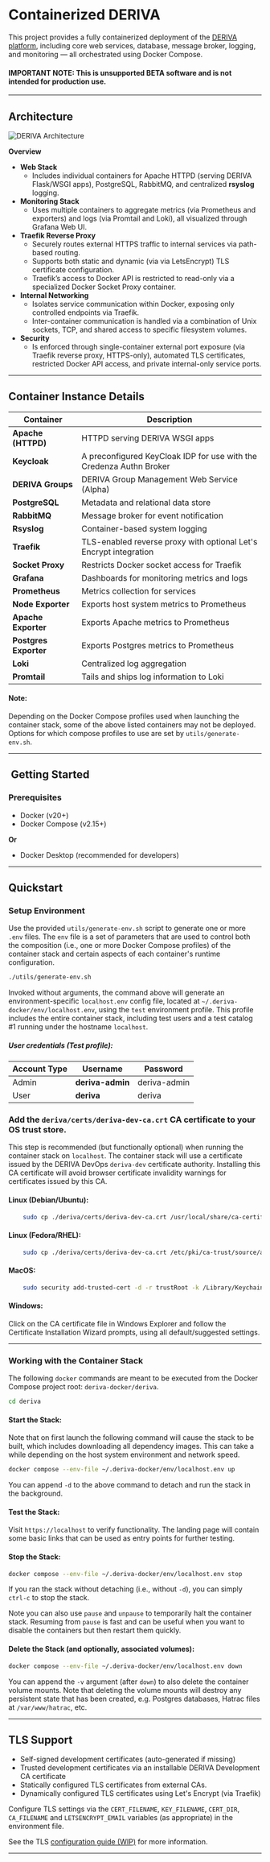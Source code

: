 
# Containerized DERIVA 

This project provides a fully containerized deployment of the [DERIVA platform](https://www.isi.edu/isr/research-areas/the-deriva-platform/), including core web services, database, message broker, logging, and monitoring — all orchestrated using Docker Compose. 

#### IMPORTANT NOTE: This is unsupported BETA software and is not intended for production use.

---

## Architecture

![DERIVA Architecture](docs/DERIVA-Container-Architecture-Docker.svg)

**Overview**  
- **Web Stack** 
  - Includes individual containers for Apache HTTPD (serving DERIVA Flask/WSGI apps), PostgreSQL, RabbitMQ, and centralized **rsyslog** logging.  
- **Monitoring Stack** 
  - Uses multiple containers to aggregate metrics (via Prometheus and exporters) and logs (via Promtail and Loki), all visualized through Grafana Web UI.  
- **Traefik Reverse Proxy** 
  - Securely routes external HTTPS traffic to internal services via path-based routing.
  - Supports both static and dynamic (via via LetsEncrypt) TLS certificate configuration.
  - Traefik’s access to Docker API is restricted to read-only via a specialized Docker Socket Proxy container.  
- **Internal Networking** 
  - Isolates service communication within Docker, exposing only controlled endpoints via Traefik. 
  - Inter-container communication is handled via a combination of Unix sockets, TCP, and shared access to specific filesystem volumes.  
- **Security** 
  - Is enforced through single-container external port exposure (via Traefik reverse proxy, HTTPS-only), automated TLS certificates, restricted Docker API access, and private internal-only service ports.

---

## Container Instance Details

| Container             | Description                                                         |
|-----------------------|---------------------------------------------------------------------|
| **Apache (HTTPD)**    | HTTPD serving DERIVA WSGI apps                                      |
| **Keycloak**          | A preconfigured KeyCloak IDP for use with the Credenza Authn Broker |
| **DERIVA Groups**     | DERIVA Group Management Web Service (Alpha)                         |
| **PostgreSQL**        | Metadata and relational data store                                  |
| **RabbitMQ**          | Message broker for event notification                               |
| **Rsyslog**           | Container-based system logging                                      |
| **Traefik**           | TLS-enabled reverse proxy with optional Let's Encrypt integration   |
| **Socket Proxy**      | Restricts Docker socket access for Traefik                          |
| **Grafana**           | Dashboards for monitoring metrics and logs                          |
| **Prometheus**        | Metrics collection for services                                     |
| **Node Exporter**     | Exports host system metrics to Prometheus                           |
| **Apache Exporter**   | Exports Apache metrics to Prometheus                                |
| **Postgres Exporter** | Exports Postgres metrics to Prometheus                              |
| **Loki**              | Centralized log aggregation                                         |
| **Promtail**          | Tails and ships log information to Loki                             |

#### Note: 

Depending on the Docker Compose profiles used when launching the container stack, some of the above listed containers
may not be deployed. Options for which compose profiles to use are set by `utils/generate-env.sh`.

---

## ️ Getting Started

### Prerequisites

- Docker (v20+)
- Docker Compose (v2.15+)

**Or**

- Docker Desktop (recommended for developers)

---

## Quickstart

### Setup Environment

Use the provided `utils/generate-env.sh` script to generate one or more `.env` files. The `env` file is a set of parameters 
that are used to control both the composition (i.e., one or more Docker Compose profiles) of the container stack and certain 
aspects of each container's runtime configuration.

```bash
./utils/generate-env.sh
```

Invoked without arguments, the command above will generate an environment-specific `localhost.env` config file, located at `~/.deriva-docker/env/localhost.env`, using the 
`test` environment profile. This profile includes the entire container stack, including test users and a test catalog #1 running under the hostname `localhost`.

##### User credentials (Test profile):

| Account Type | Username         | Password     |
|--------------|------------------|--------------|
| Admin        | **deriva-admin** | deriva-admin |
| User         | **deriva**       | deriva       |


### Add the `deriva/certs/deriva-dev-ca.crt` CA certificate to your OS trust store. 
This step is recommended (but functionally optional) when running the container stack on `localhost`. The container stack will use a 
certificate issued by the DERIVA DevOps `deriva-dev` certificate authority. Installing this CA certificate will avoid browser 
certificate invalidity warnings for certificates issued by this CA.

#### Linux (Debian/Ubuntu):
```bash
    sudo cp ./deriva/certs/deriva-dev-ca.crt /usr/local/share/ca-certificates/deriva-dev-ca.crt && sudo update-ca-certificates
```

#### Linux (Fedora/RHEL):
```bash
    sudo cp ./deriva/certs/deriva-dev-ca.crt /etc/pki/ca-trust/source/anchors/deriva-dev-ca.crt && sudo update-ca-trust extract
```

#### MacOS:
```bash
    sudo security add-trusted-cert -d -r trustRoot -k /Library/Keychains/System.keychain ./deriva/certs/deriva-dev-ca.crt
```

#### Windows:

Click on the CA certificate file in Windows Explorer and follow the Certificate Installation Wizard prompts, using all default/suggested settings.

---
### Working with the Container Stack

The following `docker` commands are meant to be executed from the Docker Compose project root: `deriva-docker/deriva`.

```bash
cd deriva
```

#### Start the Stack:
Note that on first launch the following command will cause the stack to be built, which includes downloading all 
dependency images. This can take a while depending on the host system environment and network speed.
```bash
docker compose --env-file ~/.deriva-docker/env/localhost.env up
```
You can append `-d` to the above command to detach and run the stack in the background.

#### Test the Stack:
Visit `https://localhost` to verify functionality. The landing page will contain some basic links that can be used as entry points for further testing.

#### Stop the Stack:

```bash
docker compose --env-file ~/.deriva-docker/env/localhost.env stop
```
If you ran the stack without detaching (i.e., without `-d`), you can simply `ctrl-c` to stop the stack.

Note you can also use `pause` and `unpause` to temporarily halt the container stack. Resuming from `pause` is fast and  can be useful when you want to disable the containers but then restart them quickly.
#### Delete the Stack (and optionally, associated volumes):
```bash
docker compose --env-file ~/.deriva-docker/env/localhost.env down
```
You can append the `-v` argument (after `down`) to also delete the container volume mounts. 
Note that deleting the volume mounts will destroy any persistent state that has been created, e.g. Postgres databases, Hatrac files at `/var/www/hatrac`, etc.


---

## TLS Support

- Self-signed development certificates (auto-generated if missing)
- Trusted development certificates via an installable DERIVA Development CA certificate
- Statically configured TLS certificates from external CAs.
- Dynamically configured TLS certificates using Let's Encrypt (via Traefik)

Configure TLS settings via the `CERT_FILENAME`, `KEY_FILENAME`, `CERT_DIR`, `CA_FILENAME` and `LETSENCRYPT_EMAIL` variables &#40;as appropriate&#41; in the environment file.

See the TLS [configuration guide (WIP)](docs/TLS-config.md) for more information.

---

